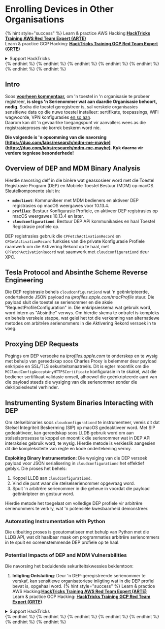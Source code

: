 # Enrolling Devices in Other Organisations

{% hint style="success" %}
Learn & practice AWS Hacking:<img src="/.gitbook/assets/arte.png" alt="" data-size="line">[**HackTricks Training AWS Red Team Expert (ARTE)**](https://training.hacktricks.xyz/courses/arte)<img src="/.gitbook/assets/arte.png" alt="" data-size="line">\
Learn & practice GCP Hacking: <img src="/.gitbook/assets/grte.png" alt="" data-size="line">[**HackTricks Training GCP Red Team Expert (GRTE)**<img src="/.gitbook/assets/grte.png" alt="" data-size="line">](https://training.hacktricks.xyz/courses/grte)

<details>

<summary>Support HackTricks</summary>

* Check the [**subscription plans**](https://github.com/sponsors/carlospolop)!
* **Join the** 💬 [**Discord group**](https://discord.gg/hRep4RUj7f) or the [**telegram group**](https://t.me/peass) or **follow** us on **Twitter** 🐦 [**@hacktricks\_live**](https://twitter.com/hacktricks\_live)**.**
* **Share hacking tricks by submitting PRs to the** [**HackTricks**](https://github.com/carlospolop/hacktricks) and [**HackTricks Cloud**](https://github.com/carlospolop/hacktricks-cloud) github repos.

</details>
{% endhint %}
{% endhint %}
{% endhint %}
{% endhint %}
{% endhint %}
{% endhint %}
{% endhint %}

## Intro

Soos [**voorheen kommentaar**](./#what-is-mdm-mobile-device-management)**,** om 'n toestel in 'n organisasie te probeer registreer, **is slegs 'n Serienommer wat aan daardie Organisasie behoort, nodig**. Sodra die toestel geregistreer is, sal verskeie organisasies sensitiewe data op die nuwe toestel installeer: sertifikate, toepassings, WiFi wagwoorde, VPN konfigurasies [en so aan](https://developer.apple.com/enterprise/documentation/Configuration-Profile-Reference.pdf).\
Daarom kan dit 'n gevaarlike toegangspunt vir aanvallers wees as die registrasieproses nie korrek beskerm word nie.

**Die volgende is 'n opsomming van die navorsing [https://duo.com/labs/research/mdm-me-maybe](https://duo.com/labs/research/mdm-me-maybe). Kyk daarna vir verdere tegniese besonderhede!**

## Overview of DEP and MDM Binary Analysis

Hierdie navorsing delf in die binêre wat geassosieer word met die Toestel Registrasie Program (DEP) en Mobiele Toestel Bestuur (MDM) op macOS. Sleutelkomponente sluit in:

- **`mdmclient`**: Kommunikeer met MDM bedieners en aktiveer DEP registrasies op macOS weergawes voor 10.13.4.
- **`profiles`**: Bestuur Konfigurasie Profiele, en aktiveer DEP registrasies op macOS weergawes 10.13.4 en later.
- **`cloudconfigurationd`**: Bestuur DEP API kommunikasies en haal Toestel Registrasie profiele op.

DEP registrasies gebruik die `CPFetchActivationRecord` en `CPGetActivationRecord` funksies van die private Konfigurasie Profiele raamwerk om die Aktivering Rekord op te haal, met `CPFetchActivationRecord` wat saamwerk met `cloudconfigurationd` deur XPC.

## Tesla Protocol and Absinthe Scheme Reverse Engineering

Die DEP registrasie behels `cloudconfigurationd` wat 'n geënkripteerde, ondertekende JSON payload na _iprofiles.apple.com/macProfile_ stuur. Die payload sluit die toestel se serienommer en die aksie "RequestProfileConfiguration" in. Die enkripsieskema wat gebruik word, word intern as "Absinthe" verwys. Om hierdie skema te ontrafel is kompleks en behels verskeie stappe, wat gelei het tot die verkenning van alternatiewe metodes om arbitrêre serienommers in die Aktivering Rekord versoek in te voeg.

## Proxying DEP Requests

Pogings om DEP versoeke na _iprofiles.apple.com_ te onderskep en te wysig met behulp van gereedskap soos Charles Proxy is belemmer deur payload enkripsie en SSL/TLS sekuriteitsmaatreëls. Dit is egter moontlik om die `MCCloudConfigAcceptAnyHTTPSCertificate` konfigurasie in te skakel, wat die bediener sertifikaat validasie omseil, alhoewel die geënkripteerde aard van die payload steeds die wysiging van die serienommer sonder die dekripsiesleutel verhinder.

## Instrumenting System Binaries Interacting with DEP

Om stelselbinaries soos `cloudconfigurationd` te instrumenteer, vereis dit dat Stelsel Integriteit Beskerming (SIP) op macOS gedeaktiveer word. Met SIP gedeaktiveer, kan gereedskap soos LLDB gebruik word om aan stelselsprosesse te koppel en moontlik die serienommer wat in DEP API interaksies gebruik word, te wysig. Hierdie metode is verkieslik aangesien dit die kompleksiteite van regte en kode ondertekening vermy.

**Exploiting Binary Instrumentation:**
Die wysiging van die DEP versoek payload voor JSON serialisering in `cloudconfigurationd` het effektief geblyk. Die proses het behels:

1. Koppel LLDB aan `cloudconfigurationd`.
2. Vind die punt waar die stelselserienommer opgevraag word.
3. Spuit 'n arbitrêre serienommer in die geheue in voordat die payload geënkripteer en gestuur word.

Hierdie metode het toegelaat om volledige DEP profiele vir arbitrêre serienommers te verkry, wat 'n potensiële kwesbaarheid demonstreer.

### Automating Instrumentation with Python

Die uitbuiting proses is geoutomatiseer met behulp van Python met die LLDB API, wat dit haalbaar maak om programmaties arbitrêre serienommers in te spuit en ooreenstemmende DEP profiele op te haal.

### Potential Impacts of DEP and MDM Vulnerabilities

Die navorsing het beduidende sekuriteitskwessies beklemtoon:

1. **Inligting Ontsluiting**: Deur 'n DEP-geregistreerde serienommer te verskaf, kan sensitiewe organisatoriese inligting wat in die DEP profiel bevat is, opgehaal word.
{% hint style="success" %}
Learn & practice AWS Hacking:<img src="/.gitbook/assets/arte.png" alt="" data-size="line">[**HackTricks Training AWS Red Team Expert (ARTE)**](https://training.hacktricks.xyz/courses/arte)<img src="/.gitbook/assets/arte.png" alt="" data-size="line">\
Learn & practice GCP Hacking: <img src="/.gitbook/assets/grte.png" alt="" data-size="line">[**HackTricks Training GCP Red Team Expert (GRTE)**<img src="/.gitbook/assets/grte.png" alt="" data-size="line">](https://training.hacktricks.xyz/courses/grte)

<details>

<summary>Support HackTricks</summary>

* Check the [**subscription plans**](https://github.com/sponsors/carlospolop)!
* **Join the** 💬 [**Discord group**](https://discord.gg/hRep4RUj7f) or the [**telegram group**](https://t.me/peass) or **follow** us on **Twitter** 🐦 [**@hacktricks\_live**](https://twitter.com/hacktricks\_live)**.**
* **Share hacking tricks by submitting PRs to the** [**HackTricks**](https://github.com/carlospolop/hacktricks) and [**HackTricks Cloud**](https://github.com/carlospolop/hacktricks-cloud) github repos.

</details>
{% endhint %}
</details>
{% endhint %}
</details>
{% endhint %}
</details>
{% endhint %}
</details>
{% endhint %}
</details>
{% endhint %}
</details>
{% endhint %}
